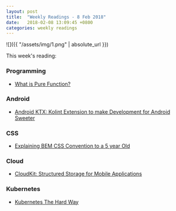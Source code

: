 ```yaml
---
layout: post
title:  "Weekly Readings - 8 Feb 2018"
date:   2018-02-08 13:09:45 +0800
categories: weekly readings
---
```


  ![]({{ "/assets/img/1.png" | absolute_url }})

This week's reading:

### Programming
* [What is Pure Function?][What is Pure Function?]

### Android
* [Android KTX: Kolint Extension to make Development for Android Sweeter][Android KTX: Kolint Extension to make Development for Android Sweeter]

### CSS
* [Explaining BEM CSS Convention to a 5 year Old][Explaining BEM CSS Convention to a 5 year Old]

### Cloud
* [CloudKit: Structured Storage for Mobile Applications][CloudKit: Structured Storage for Mobile Applications]

### Kubernetes
* [Kubernetes The Hard Way][Kubernetes The Hard Way]


[Kubernetes The Hard Way]:https://github.com/kelseyhightower/kubernetes-the-hard-way
[Android KTX: Kolint Extension to make Development for Android Sweeter]:https://android-developers.googleblog.com/2018/02/introducing-android-ktx-even-sweeter.html
[Explaining BEM CSS Convention to a 5 year Old]:https://medium.freecodecamp.org/css-naming-conventions-that-will-save-you-hours-of-debugging-35cea737d849
[CloudKit: Structured Storage for Mobile Applications]:http://www.vldb.org/pvldb/vol11/p540-shraer.pdf
[What is Pure Function?]:https://medium.com/javascript-scene/master-the-javascript-interview-what-is-a-pure-function-d1c076bec976
